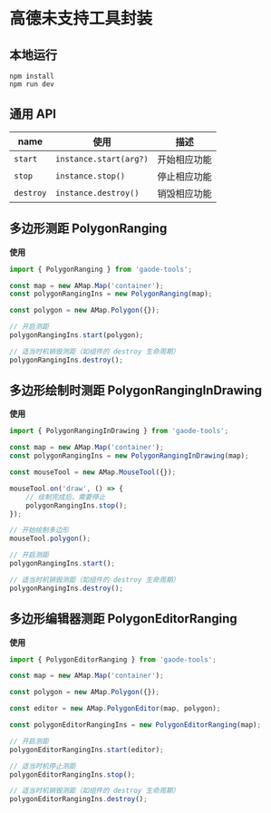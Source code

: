 # 高德未支持工具封装

## 本地运行

```
npm install
npm run dev
```

## 通用 API

| name | 使用 | 描述 |
| ----- | ----- | ---- |
| `start` | `instance.start(arg?)` | 开始相应功能 |
| `stop` | `instance.stop()` | 停止相应功能 |
| `destroy` | `instance.destroy()` | 销毁相应功能 |

## 多边形测距 PolygonRanging

**使用**

```javascript
import { PolygonRanging } from 'gaode-tools';

const map = new AMap.Map('container');
const polygonRangingIns = new PolygonRanging(map);

const polygon = new AMap.Polygon({});

// 开启测距
polygonRangingIns.start(polygon);

// 适当时机销毁测距（如组件的 destroy 生命周期）
polygonRangingIns.destroy();
```

## 多边形绘制时测距 PolygonRangingInDrawing

**使用**

```javascript
import { PolygonRangingInDrawing } from 'gaode-tools';

const map = new AMap.Map('container');
const polygonRangingIns = new PolygonRangingInDrawing(map);

const mouseTool = new AMap.MouseTool({});

mouseTool.on('draw', () => {
    // 绘制完成后，需要停止
    polygonRangingIns.stop();
});

// 开始绘制多边形
mouseTool.polygon();

// 开启测距
polygonRangingIns.start();

// 适当时机销毁测距（如组件的 destroy 生命周期）
polygonRangingIns.destroy();
```

## 多边形编辑器测距 PolygonEditorRanging

**使用**

```javascript
import { PolygonEditorRanging } from 'gaode-tools';

const map = new AMap.Map('container');

const polygon = new AMap.Polygon({});

const editor = new AMap.PolygonEditor(map, polygon);

const polygonEditorRangingIns = new PolygonEditorRanging(map);

// 开启测距
polygonEditorRangingIns.start(editor);

// 适当时机停止测距
polygonEditorRangingIns.stop();

// 适当时机销毁测距（如组件的 destroy 生命周期）
polygonEditorRangingIns.destroy();
```
